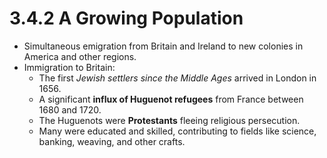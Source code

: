 # 3.4.2 A Growing Population

- Simultaneous emigration from Britain and Ireland to new colonies in America and other regions.
- Immigration to Britain:
    - The first *Jewish settlers since the Middle Ages* arrived in London in 1656.
    - A significant **influx of Huguenot refugees** from France between 1680 and 1720.
    - The Huguenots were **Protestants** fleeing religious persecution.
    - Many were educated and skilled, contributing to fields like science, banking, weaving, and other crafts.